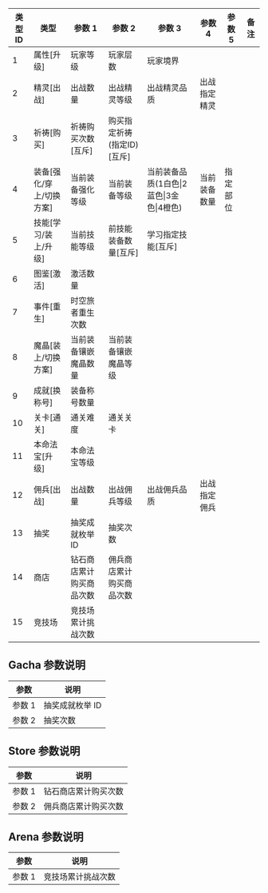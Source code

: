 
| 类型ID | 类型                       | 参数 1                   | 参数 2                       | 参数 3                                   | 参数 4       | 参数 5   | 备注 |
| ------ | -------------------------- | ------------------------ | ---------------------------- | ---------------------------------------- | ------------ | -------- | ---- |
| 1      | 属性\[升级\]               | 玩家等级                 | 玩家层数                     | 玩家境界                                 |              |          |      |
| 2      | 精灵\[出战\]               | 出战数量                 | 出战精灵等级                 | 出战精灵品质                             | 出战指定精灵 |          |      |
| 3      | 祈祷\[购买\]               | 祈祷购买次数\[互斥\]     | 购买指定祈祷(指定ID)\[互斥\] |                                          |              |          |      |
| 4      | 装备\[强化/穿上/切换方案\] | 当前装备强化等级         | 当前装备等级                 | 当前装备品质(1白色\|2蓝色\|3金色\|4橙色) | 当前装备数量 | 指定部位 |      |
| 5      | 技能\[学习/装上/升级\]     | 当前技能等级             | 前技能装备数量\[互斥\]       | 学习指定技能\[互斥\]                     |              |          |      |
| 6      | 图鉴\[激活\]               | 激活数量                 |                              |                                          |              |          |      |
| 7      | 事件\[重生\]               | 时空旅者重生次数         |                              |                                          |              |          |      |
| 8      | 魔晶\[装上/切换方案\]      | 当前装备镶嵌魔晶数量     | 当前装备镶嵌魔晶等级         |                                          |              |          |      |
| 9      | 成就\[换称号\]             | 装备称号数量             |                              |                                          |              |          |      |
| 10     | 关卡\[通关\]               | 通关难度                 | 通关关卡                     |                                          |              |          |      |
| 11     | 本命法宝\[升级\]           | 本命法宝等级             |                              |                                          |              |          |      |
| 12     | 佣兵\[出战\]               | 出战数量                 | 出战佣兵等级                 | 出战佣兵品质                             | 出战指定佣兵 |          |      |
| 13     | 抽奖                       | 抽奖成就枚举ID           | 抽奖次数                     |                                          |              |          |      |
| 14     | 商店                       | 钻石商店累计购买商品次数 | 佣兵商店累计购买商品次数     |                                          |              |          |      |
| 15     | 竞技场                     | 竞技场累计挑战次数       |                              |                                          |              |          |      |



## Gacha 参数说明

| 参数   | 说明            |
| ------ | --------------- |
| 参数 1 | 抽奖成就枚举 ID |
| 参数 2 | 抽奖次数        | 

## Store 参数说明

| 参数   | 说明                 |
| ------ | -------------------- |
| 参数 1 | 钻石商店累计购买次数 |
| 参数 2 | 佣兵商店累计购买次数 |

## Arena 参数说明

| 参数   | 说明               |
| ------ | ------------------ |
| 参数 1 | 竞技场累计挑战次数 | 
